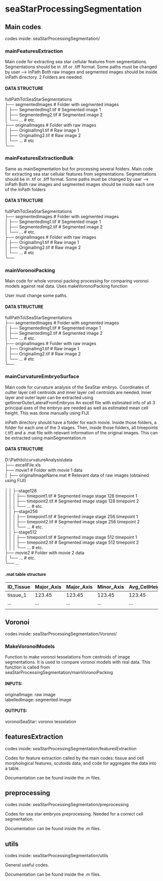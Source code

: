 # seaStarProcessingSegmentation

## Main codes

codes inside: 
seaStarProcessingSegmentation/

### mainFeaturesExtraction

Main code for extracting sea star cellular features
from segmentations. Segmentations should be
in .tif or .tiff format.
Some paths must be changed by user --> inPath
Both raw images and segmented images should be
inside inPath directory. 2 Folders are needed.

#### DATA STRUCTURE

fullPathTo\SeaStarSegmentations <br />
├── segmentedImages                 # Folder with segmented images <br />
│   ├── SegmentedImg1.tif           # Segmented image 1 <br />
│   ├── SegmentedImg2.tif           # Segmented image 2 <br />
│   └── ...                         # etc. <br />
├── originalImages                  # Folder with raw images <br />
│   ├── OriginalImg1.tif            # Raw image 1 <br />
│   ├── OriginalImg2.tif            # Raw image 2 <br />
│   └── ...                         # etc <br />
└── <br />


### mainFeaturesExtractionBulk

Same as mainSegmentation but for processing
several folders.
Main code for extracting sea star cellular features
from segmentations. Segmentations should be
in .tif or .tiff format.
Some paths must be changed by user --> inPath
Both raw images and segmented images should be
inside each one of the inPath folders

#### DATA STRUCTURE

fullPathTo\SeaStarSegmentations <br />
├── segmentedImages                 # Folder with segmented images <br />
│   ├── SegmentedImg1.tif           # Segmented image 1 <br />
│   ├── SegmentedImg2.tif           # Segmented image 2 <br />
│   └── ...                         # etc. <br />
├── originalImages                  # Folder with raw images <br />
│   ├── OriginalImg1.tif            # Raw image 1 <br />
│   ├── OriginalImg2.tif            # Raw image 2 <br />
│   └── ...                         # etc <br />
└── <br />


### mainVoronoiPacking

Main code for whole voronoi packing processing for comparing voronoi models against
real data.
Uses makeVoronoiPacking function

User must change some paths.

#### DATA STRUCTURE

fullPathTo\SeaStarSegmentations <br />
├── segmentedImages                 # Folder with segmented images <br />
│   ├── SegmentedImg1.tif           # Segmented image 1 <br />
│   ├── SegmentedImg2.tif           # Segmented image 2 <br />
│   └── ...                         # etc. <br />
├── originalImages                  # Folder with raw images <br />
│   ├── OriginalImg1.tif            # Raw image 1 <br />
│   ├── OriginalImg2.tif            # Raw image 2 <br />
│   └── ...                         # etc <br />
└── <br />

### mainCurvatureEmbryoSurface

Main code for curvature analysis of the SeaStar embryo.
Coordinates of outter layer cell centroids and inner layer
cell centroids are needed.
Inner layer and outer layer can be
extracted using getInnerOuterLateralFromEmbryos
An excell file with estimated info of all 3 principal axes of the embryo
are needed as well as estimated mean cell height. This was done
manually using FIJI.

inPath directory should have a folder for each movie. Inside those
folders, a folder for each one of the 3 stages.
Then, inside those folders, all timepoints (.tif) and a .mat file with
relevant information of the original images. This can be extracted using
mainSegmentation.m

#### DATA STRUCTURE


D:\Path\to\curvatureAnalysis\data   <br />
├── excellFile.xls <br />
├── movie1                           # Folder with movie 1 data <br />
│   ├── originalImageName.mat        # Relevant data of raw images (obtained using FIJI)    <br />  
│   │   ├─stage128 <br />
│   │   │   ├── timepoint1.tif       # Segmented image stage 128 timepoint 1 <br />
│   │   │   ├── timepoint2.tif       # Segmented image stage 128 timepoint 2 <br />
│   │   │   └── ...                  # etc. <br />
│   │   ├─stage256 <br />
│   │   │   ├── timepoint1.tif       # Segmented image stage 256 timepoint 1 <br />
│   │   │   ├── timepoint2.tif       # Segmented image stage 256 timepoint 2 <br />
│   │   │   └── ...                  # etc. <br />
│   │   ├─stage512 <br />
│   │   │   ├── timepoint1.tif       # Segmented image stage 512 timepoint 1 <br />
│   │   │   ├── timepoint2.tif       # Segmented image stage 512 timepoint 2 <br />
│   │   │   └── ...                  # etc. <br />
├── movie2                           # Folder with movie 2 data <br />
│   └── ...                          # etc. <br />
└── ... <br />


#### .mat table structure

| ID_Tissue | Major_Axis | Major_Axis | Minor_Axis | Avg_CellHeight |
|-----------|------------|------------|------------|----------------|
| tissue_1  | 123.45     | 123.45     | 123.45     | 123.45         |
| ...       | ...        | ...        | ...        | ...            |
|           |            |            |            |                |


## Voronoi
codes inside: 
seaStarProcessingSegmentation/Voronoi/

### MakeVoronoiModels

Function to make voronoi tesselations from centroids of image
segmentations. It is used to compare voronoi models with real data.
This function is called from seaStarProcessingSegmentation/mainVoronoiPacking <br />
#### INPUTS: <br />
originalImage: raw image <br />
labelledImage: segmented image <br />
#### OUTPUTS: <br />
voronoiSeaStar: voronoi tesselation <br />

## featuresExtraction

codes inside: 
seaStarProcessingSegmentation/featuresExtraction

Codes for feature extraction called by the main codes: tissue and cell morphological features, scutoids data, and code for aggregate the data into a table.

Documentation can be found inside the .m files.

## preprocessing

codes inside: 
seaStarProcessingSegmentation/preprocessing

Codes for sea star embryos preprocessing. Needed for a correct cell segmentation.

Documentation can be found inside the .m files.

## utils

codes inside: 
seaStarProcessingSegmentation/utils

General useful codes.

Documentation can be found inside the .m files.

